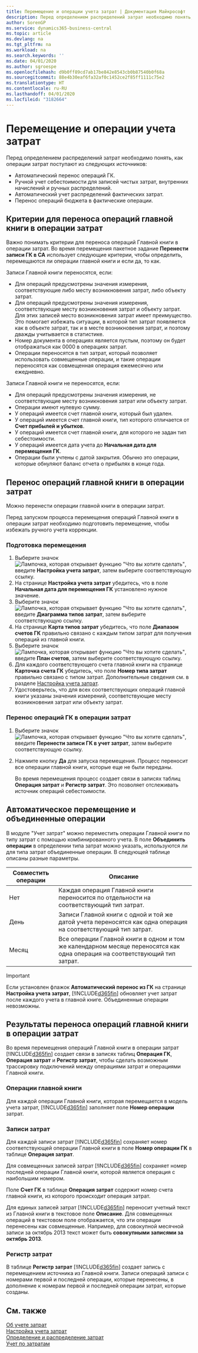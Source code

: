 ```yaml
---
title: Перемещение и операции учета затрат | Документация Майкрософт
description: Перед определением распределений затрат необходимо понять, откуда поступают операции затрат.
author: SorenGP
ms.service: dynamics365-business-central
ms.topic: article
ms.devlang: na
ms.tgt_pltfrm: na
ms.workload: na
ms.search.keywords: ''
ms.date: 04/01/2020
ms.author: sgroespe
ms.openlocfilehash: d9b0ff89cd7ab17be842e8543cb0b87540b0f68a
ms.sourcegitcommit: 88e4b30eaf6fa32af0c1452ce2f85ff1111c75e2
ms.translationtype: HT
ms.contentlocale: ru-RU
ms.lasthandoff: 04/01/2020
ms.locfileid: "3182664"
---
```

# <a name="transferring-and-posting-cost-entries"></a>Перемещение и операции учета затрат
Перед определением распределений затрат необходимо понять, как операции затрат поступают из следующих источников:  

-   Автоматический перенос операций ГК.  
-   Ручной учет себестоимости для записей чистых затрат, внутренних начислений и ручных распределений.  
-   Автоматический учет распределений фактических затрат.  
-   Перенос операций бюджета в фактические операции.

## <a name="criteria-for-transferring-general-ledger-entries-to-cost-entries"></a>Критерии для переноса операций главной книги в операции затрат
Важно понимать критерии для переноса операций Главной книги в операции затрат. Во время перемещения пакетное задание **Перенести записи ГК в CA** использует следующие критерии, чтобы определить, перемещаются ли операции главной книги и если да, то как.  

Записи Главной книги переносятся, если:  

-   Для операций предусмотрены значения измерения, соответствующие либо месту возникновения затрат, либо объекту затрат.  
-   Для операций предусмотрены значения измерения, соответствующие месту возникновения затрат и объекту затрат. Для этих записей место возникновения затрат имеет преимущество. Это помогает избежать ситуации, в которой тип затрат появляется как в объекте затрат, так и в месте возникновения затрат, и поэтому дважды учитывается в статистике.  
-   Номер документа в операциях является пустым, поэтому он будет отображаться как 0000 в операциях затрат.  
-   Операции переносятся в тип затрат, который позволяет использовать совмещенные операции, и такие операции переносятся как совмещенная операция ежемесячно или ежедневно.  

Записи Главной книги не переносятся, если:  

-   Для операций предусмотрены значения измерения, не соответствующие месту возникновения затрат или объекту затрат.  
-   Операции имеют нулевую сумму.  
-   У операций имеется счет главной книги, который был удален.  
-   У операций имеется счет главной книги, тип которого отличается от **Счет прибылей и убытков**.  
-   У операций имеется счет главной книги, для которого не задан тип себестоимости.  
-   У операций имеется дата учета до **Начальная дата для перемещения ГК**.  
-   Операции были учтены с датой закрытия. Обычно это операции, которые обнуляют баланс отчета о прибылях в конце года.

## <a name="transferring-general-ledger-entries-to-cost-entries"></a>Перенос операций главной книги в операции затрат
Можно перенести операции главной книги в операции затрат.  

Перед запуском процесса перемещения операций Главной книги в операции затрат необходимо подготовить перемещение, чтобы избежать ручного учета коррекции.  

### <a name="to-prepare-the-transfer"></a>Подготовка перемещения  

1.  Выберите значок ![Лампочка, которая открывает функцию "Что вы хотите сделать"](media/ui-search/search_small.png "Что вы хотите сделать"), введите **Настройка учета затрат**, затем выберите соответствующую ссылку.  
2.  На странице **Настройка учета затрат** убедитесь, что в поле **Начальная дата для перемещения ГК** установлено нужное значение.  
3.  Выберите значок ![Лампочка, которая открывает функцию "Что вы хотите сделать"](media/ui-search/search_small.png "Что вы хотите сделать"), введите **Диаграмма типов затрат**, затем выберите соответствующую ссылку.  
4.  На странице **Карта типов затрат** убедитесь, что поле **Диапазон счетов ГК** правильно связано с каждым типом затрат для получения операций из главной книги.  
5.  Выберите значок ![Лампочка, которая открывает функцию "Что вы хотите сделать"](media/ui-search/search_small.png "Что вы хотите сделать"), введите **План счетов**, затем выберите соответствующую ссылку.  
6.  Для каждого соответствующего счета главной книги на странице **Карточка счета ГК** убедитесь, что поле **Номер типа затрат** правильно связано с типом затрат. Дополнительные сведения см. в разделе [Настройка учета затрат](finance-set-up-cost-accounting.md).  
7.  Удостоверьтесь, что для всех соответствующих операций главной книги указаны значения измерений, соответствующие месту возникновения затрат или объекту затрат.  

### <a name="to-transfer-general-ledger-entries-to-cost-entries"></a>Перенос операций ГК в операции затрат  
1.  Выберите значок ![Лампочка, которая открывает функцию "Что вы хотите сделать"](media/ui-search/search_small.png "Что вы хотите сделать"), введите **Перенести записи ГК в учет затрат**, затем выберите соответствующую ссылку.  
2.  Нажмите кнопку **Да** для запуска перемещения. Процесс переносит все операции главной книги, которые еще не были переданы.  

    Во время перемещения процесс создает связи в записях таблиц **Операция затрат** и **Регистр затрат**. Это позволяет отслеживать источник операций себестоимости.

## <a name="automatic-transfer-and-combined-entries"></a>Автоматическое перемещение и объединенные операции
В модуле "Учет затрат" можно переместить операции Главной книги по типу затрат с помощью комбинированного учета. В поле **Объединить операции** в определении типа затрат можно указать, используются ли для типа затрат объединенные операции. В следующей таблице описаны разные параметры.  

|Совместить операции|Описание|  
|---------------------|-----------------|  
|Нет|Каждая операция Главной книги переносится по отдельности на соответствующий тип затрат.|  
|День|Записи Главной книги с одной и той же датой учета переносятся как одна операция на соответствующий тип затрат.|  
|Месяц|Все операции Главной книги в одном и том же календарном месяце переносятся как одна операция на соответствующий тип затрат.|  

> [!IMPORTANT]  
>  Если установлен флажок **Автоматический перенос из ГК** на странице **Настройка учета затрат**, [!INCLUDE[d365fin](includes/d365fin_md.md)] обновляет учет затрат после каждого учета в главной книге. Объединенные операции невозможны.

## <a name="results-of-transferring-general-ledger-entries-to-cost-entries"></a>Результаты переноса операций главной книги в операции затрат
Во время перемещения операций Главной книги в операции затрат [!INCLUDE[d365fin](includes/d365fin_md.md)] создает связи в записях таблиц **Операция ГК**, **Операция затрат** и **Регистр затрат**, чтобы сделать возможным трассировку подключений между операциями затрат и операциями Главной книги.  

### <a name="general-ledger-entries"></a>Операции главной книги  
Для каждой операции Главной книги, которая перемещается в модель учета затрат, [!INCLUDE[d365fin](includes/d365fin_md.md)] заполняет поле **Номер операции** затрат.  

### <a name="cost-entries"></a>Записи затрат  
Для каждой записи затрат [!INCLUDE[d365fin](includes/d365fin_md.md)] сохраняет номер соответствующей операции Главной книги в поле **Номер операции ГК** в таблице **Операция затрат**.  

Для совмещенных записей затрат [!INCLUDE[d365fin](includes/d365fin_md.md)] сохраняет номер последней операции Главной книги, которой является операция с наибольшим номером.  

Поле **Счет ГК** в таблице **Операция затрат** содержит номер счета главной книги, из которого происходит операция затрат.  

Для единых записей затрат [!INCLUDE[d365fin](includes/d365fin_md.md)] переносит учетный текст из Главной книги в текстовое поле **Описание**. Для совмещенных операций в текстовом поле отображается, что эти операции перенесены как совмещенные. Например, для совокупной месячной записи за октябрь 2013 текст может быть **совокупными записями за октябрь 2013**.  

### <a name="cost-register"></a>Регистр затрат  
В таблице **Регистр затрат** [!INCLUDE[d365fin](includes/d365fin_md.md)] создает запись с перемещением источника из Главной книги. Записи операций записи с номерами первой и последней операции, которые перенесены, в дополнение к номерам первой и последней операции затрат, которые созданы.

## <a name="see-also"></a>См. также  
 [Об учете затрат](finance-about-cost-accounting.md)   
 [Настройка учета затрат](finance-set-up-cost-accounting.md)   
 [Определение и распределение затрат](finance-define-and-allocate-costs.md)   
 [Учет по затратам](finance-manage-cost-accounting.md)
